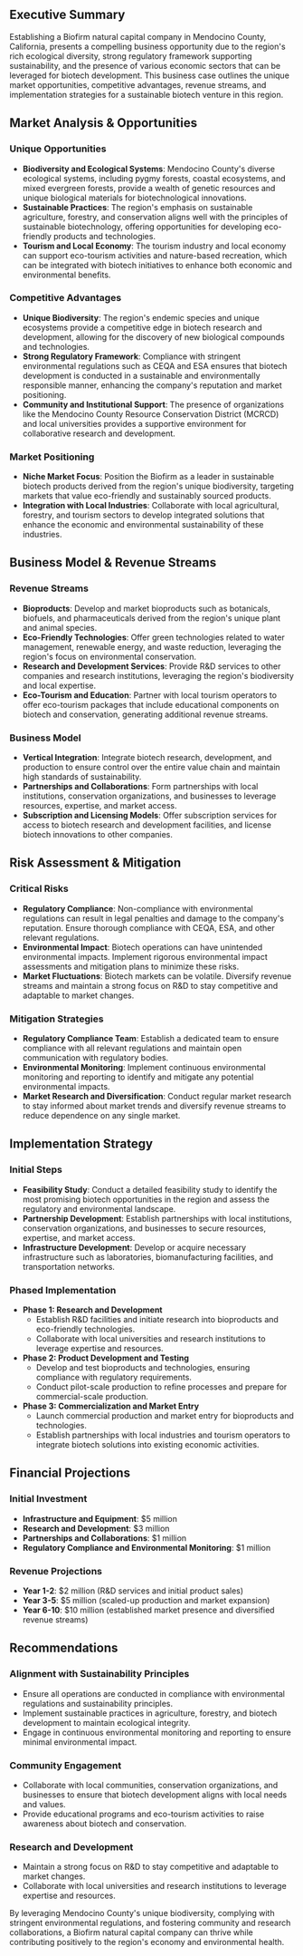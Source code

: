 ## Executive Summary

Establishing a Biofirm natural capital company in Mendocino County, California, presents a compelling business opportunity due to the region's rich ecological diversity, strong regulatory framework supporting sustainability, and the presence of various economic sectors that can be leveraged for biotech development. This business case outlines the unique market opportunities, competitive advantages, revenue streams, and implementation strategies for a sustainable biotech venture in this region.

## Market Analysis & Opportunities

### Unique Opportunities
- **Biodiversity and Ecological Systems**: Mendocino County's diverse ecological systems, including pygmy forests, coastal ecosystems, and mixed evergreen forests, provide a wealth of genetic resources and unique biological materials for biotechnological innovations.
- **Sustainable Practices**: The region's emphasis on sustainable agriculture, forestry, and conservation aligns well with the principles of sustainable biotechnology, offering opportunities for developing eco-friendly products and technologies.
- **Tourism and Local Economy**: The tourism industry and local economy can support eco-tourism activities and nature-based recreation, which can be integrated with biotech initiatives to enhance both economic and environmental benefits.

### Competitive Advantages
- **Unique Biodiversity**: The region's endemic species and unique ecosystems provide a competitive edge in biotech research and development, allowing for the discovery of new biological compounds and technologies.
- **Strong Regulatory Framework**: Compliance with stringent environmental regulations such as CEQA and ESA ensures that biotech development is conducted in a sustainable and environmentally responsible manner, enhancing the company's reputation and market positioning.
- **Community and Institutional Support**: The presence of organizations like the Mendocino County Resource Conservation District (MCRCD) and local universities provides a supportive environment for collaborative research and development.

### Market Positioning
- **Niche Market Focus**: Position the Biofirm as a leader in sustainable biotech products derived from the region's unique biodiversity, targeting markets that value eco-friendly and sustainably sourced products.
- **Integration with Local Industries**: Collaborate with local agricultural, forestry, and tourism sectors to develop integrated solutions that enhance the economic and environmental sustainability of these industries.

## Business Model & Revenue Streams

### Revenue Streams
- **Bioproducts**: Develop and market bioproducts such as botanicals, biofuels, and pharmaceuticals derived from the region's unique plant and animal species.
- **Eco-Friendly Technologies**: Offer green technologies related to water management, renewable energy, and waste reduction, leveraging the region's focus on environmental conservation.
- **Research and Development Services**: Provide R&D services to other companies and research institutions, leveraging the region's biodiversity and local expertise.
- **Eco-Tourism and Education**: Partner with local tourism operators to offer eco-tourism packages that include educational components on biotech and conservation, generating additional revenue streams.

### Business Model
- **Vertical Integration**: Integrate biotech research, development, and production to ensure control over the entire value chain and maintain high standards of sustainability.
- **Partnerships and Collaborations**: Form partnerships with local institutions, conservation organizations, and businesses to leverage resources, expertise, and market access.
- **Subscription and Licensing Models**: Offer subscription services for access to biotech research and development facilities, and license biotech innovations to other companies.

## Risk Assessment & Mitigation

### Critical Risks
- **Regulatory Compliance**: Non-compliance with environmental regulations can result in legal penalties and damage to the company's reputation. Ensure thorough compliance with CEQA, ESA, and other relevant regulations.
- **Environmental Impact**: Biotech operations can have unintended environmental impacts. Implement rigorous environmental impact assessments and mitigation plans to minimize these risks.
- **Market Fluctuations**: Biotech markets can be volatile. Diversify revenue streams and maintain a strong focus on R&D to stay competitive and adaptable to market changes.

### Mitigation Strategies
- **Regulatory Compliance Team**: Establish a dedicated team to ensure compliance with all relevant regulations and maintain open communication with regulatory bodies.
- **Environmental Monitoring**: Implement continuous environmental monitoring and reporting to identify and mitigate any potential environmental impacts.
- **Market Research and Diversification**: Conduct regular market research to stay informed about market trends and diversify revenue streams to reduce dependence on any single market.

## Implementation Strategy

### Initial Steps
- **Feasibility Study**: Conduct a detailed feasibility study to identify the most promising biotech opportunities in the region and assess the regulatory and environmental landscape.
- **Partnership Development**: Establish partnerships with local institutions, conservation organizations, and businesses to secure resources, expertise, and market access.
- **Infrastructure Development**: Develop or acquire necessary infrastructure such as laboratories, biomanufacturing facilities, and transportation networks.

### Phased Implementation
- **Phase 1: Research and Development**
  - Establish R&D facilities and initiate research into bioproducts and eco-friendly technologies.
  - Collaborate with local universities and research institutions to leverage expertise and resources.
- **Phase 2: Product Development and Testing**
  - Develop and test bioproducts and technologies, ensuring compliance with regulatory requirements.
  - Conduct pilot-scale production to refine processes and prepare for commercial-scale production.
- **Phase 3: Commercialization and Market Entry**
  - Launch commercial production and market entry for bioproducts and technologies.
  - Establish partnerships with local industries and tourism operators to integrate biotech solutions into existing economic activities.

## Financial Projections

### Initial Investment
- **Infrastructure and Equipment**: $5 million
- **Research and Development**: $3 million
- **Partnerships and Collaborations**: $1 million
- **Regulatory Compliance and Environmental Monitoring**: $1 million

### Revenue Projections
- **Year 1-2**: $2 million (R&D services and initial product sales)
- **Year 3-5**: $5 million (scaled-up production and market expansion)
- **Year 6-10**: $10 million (established market presence and diversified revenue streams)

## Recommendations

### Alignment with Sustainability Principles
- Ensure all operations are conducted in compliance with environmental regulations and sustainability principles.
- Implement sustainable practices in agriculture, forestry, and biotech development to maintain ecological integrity.
- Engage in continuous environmental monitoring and reporting to ensure minimal environmental impact.

### Community Engagement
- Collaborate with local communities, conservation organizations, and businesses to ensure that biotech development aligns with local needs and values.
- Provide educational programs and eco-tourism activities to raise awareness about biotech and conservation.

### Research and Development
- Maintain a strong focus on R&D to stay competitive and adaptable to market changes.
- Collaborate with local universities and research institutions to leverage expertise and resources.

By leveraging Mendocino County's unique biodiversity, complying with stringent environmental regulations, and fostering community and research collaborations, a Biofirm natural capital company can thrive while contributing positively to the region's economy and environmental health.